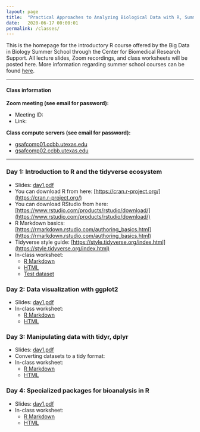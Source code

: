 ```yaml
---
layout: page
title:  "Practical Approaches to Analyzing Biological Data with R, Summer 2020"
date:   2020-06-17 00:00:01
permalink: /classes/
---
```


This is the homepage for the introductory R course offered by the Big Data in Biology Summer School through the Center for Biomedical Research Support. All lecture slides, Zoom recordings, and class worksheets will be posted here. More information regarding summer school courses can be found [here](https://research.utexas.edu/cbrs/classes/big-data-in-biology-summer-school/2020-summer-school/).

------

#### Class information
**Zoom meeting (see email for password):**
  * Meeting ID:
  * Link:

**Class compute servers (see email for password):**
  * [gsafcomp01.ccbb.utexas.edu](gsafcomp01.ccbb.utexas.edu)
  * [gsafcomp02.ccbb.utexas.edu](gsafcomp02.ccbb.utexas.edu)

------

### Day 1: Introduction to R and the tidyverse ecosystem
* Slides: [day1.pdf](/classes/IntroR/slides/day1.pdf)
* You can download R from here: [https://cran.r-project.org/](https://cran.r-project.org/)
* You can download RStudio from here: [https://www.rstudio.com/products/rstudio/download/](https://www.rstudio.com/products/rstudio/download/)
* R Markdown basics: [https://rmarkdown.rstudio.com/authoring_basics.html](https://rmarkdown.rstudio.com/authoring_basics.html)
* Tidyverse style guide: [https://style.tidyverse.org/index.html](https://style.tidyverse.org/index.html)
* In-class worksheet:
    - [R Markdown](/classes/IntroR/worksheets/day1.Rmd)
    - [HTML](/classes/IntroR/worksheets/day1.html)
    - [Test dataset](/classes/datasets/mushrooms_small.csv)

### Day 2: Data visualization with ggplot2
* Slides: [day1.pdf](/classes/IntroR/slides/day2.pdf)
* In-class worksheet:
    - [R Markdown](/classes/IntroR/worksheets/day2.Rmd)
    - [HTML](/classes/IntroR/worksheets/day2.html)

### Day 3: Manipulating data with tidyr, dplyr
* Slides: [day1.pdf](/classes/IntroR/slides/day3.pdf)
* Converting datasets to a tidy format:
* In-class worksheet:
    - [R Markdown](/classes/IntroR/worksheets/day3.Rmd)
    - [HTML](/classes/IntroR/worksheets/day3.html)

### Day 4: Specialized packages for bioanalysis in R
* Slides: [day1.pdf](/classes/IntroR/slides/day4.pdf)
* In-class worksheet:
    - [R Markdown](/classes/IntroR/worksheets/day4.Rmd)
    - [HTML](/classes/IntroR/worksheets/day4.html)
